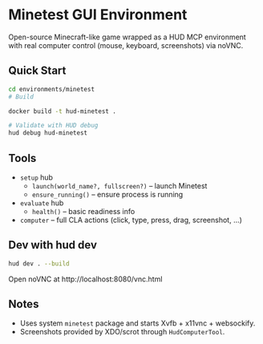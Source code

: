 # Minetest GUI Environment

Open-source Minecraft-like game wrapped as a HUD MCP environment with real computer control (mouse, keyboard, screenshots) via noVNC.

## Quick Start

```bash
cd environments/minetest
# Build

docker build -t hud-minetest .

# Validate with HUD debug
hud debug hud-minetest
```

## Tools
- `setup` hub
  - `launch(world_name?, fullscreen?)` – launch Minetest
  - `ensure_running()` – ensure process is running
- `evaluate` hub
  - `health()` – basic readiness info
- `computer` – full CLA actions (click, type, press, drag, screenshot, ...)

## Dev with hud dev

```bash
hud dev . --build
```

Open noVNC at http://localhost:8080/vnc.html

## Notes
- Uses system `minetest` package and starts Xvfb + x11vnc + websockify.
- Screenshots provided by XDO/scrot through `HudComputerTool`.